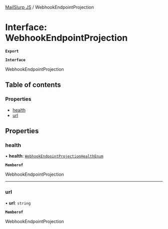 [MailSlurp JS](../README.md) / WebhookEndpointProjection

# Interface: WebhookEndpointProjection

**`Export`**

**`Interface`**

WebhookEndpointProjection

## Table of contents

### Properties

- [health](WebhookEndpointProjection.md#health)
- [url](WebhookEndpointProjection.md#url)

## Properties

### health

• **health**: [`WebhookEndpointProjectionHealthEnum`](../enums/WebhookEndpointProjectionHealthEnum.md)

**`Memberof`**

WebhookEndpointProjection

___

### url

• **url**: `string`

**`Memberof`**

WebhookEndpointProjection
